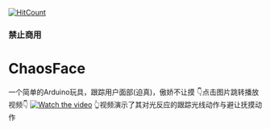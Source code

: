 [![HitCount](http://hits.dwyl.io/Giftia/ChaosFace.svg)](http://hits.dwyl.io/Giftia/ChaosFace)
### 禁止商用
# ChaosFace
一个简单的Arduino玩具，跟踪用户面部(迫真)，傲娇不让摸
👇点击图片跳转播放视频👇
[![Watch the video](https://i2.hdslb.com/bfs/archive/e9859cc01c74fbf63d234811882d7e96a9ffd6a1.jpg)](https://www.bilibili.com/video/av55917745/)
👆视频演示了其对光反应的跟踪光线动作与避让抚摸动作
